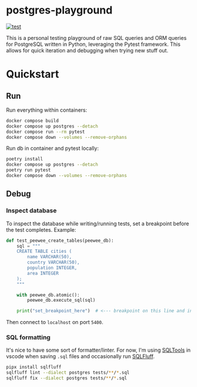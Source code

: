 # postgres-playground

[![test](https://github.com/fredrikaverpil/postgres-playground/actions/workflows/test.yml/badge.svg)](https://github.com/fredrikaverpil/postgres-playground/actions/workflows/test.yml)

This is a personal testing playground of raw SQL queries and ORM queries for PostgreSQL written in Python,
leveraging the Pytest framework. This allows for quick iteration and debugging when trying new stuff out.

# Quickstart

## Run

Run everything within containers:

```bash
docker compose build
docker compose up postgres --detach
docker compose run --rm pytest
docker compose down --volumes --remove-orphans
```

Run db in container and pytest locally:

```bash
poetry install
docker compose up postgres --detach
poetry run pytest
docker compose down --volumes --remove-orphans
```

## Debug

### Inspect database

To inspect the database while writing/running tests, set a breakpoint
before the test completes. Example:

```python
def test_peewee_create_tables(peewee_db):
    sql = """
    CREATE TABLE cities (
        name VARCHAR(50),
        country VARCHAR(50),
        population INTEGER,
        area INTEGER
    );
    """

    with peewee_db.atomic():
        peewee_db.execute_sql(sql)

    print("set_breakpoint_here")  # <--- breakpoint on this line and inspect db
```

Then connect to `localhost` on port `5400`.

### SQL formatting

It's nice to have some sort of formatter/linter. For now,
I'm using [SQLTools](https://github.com/mtxr/vscode-sqltools)
in vscode when saving `.sql` files and occasionally
run [SQLFluff](https://github.com/sqlfluff/sqlfluff).

```bash
pipx install sqlfluff
sqlfluff lint --dialect postgres tests/**/*.sql
sqlfluff fix --dialect postgres tests/**/*.sql
```
